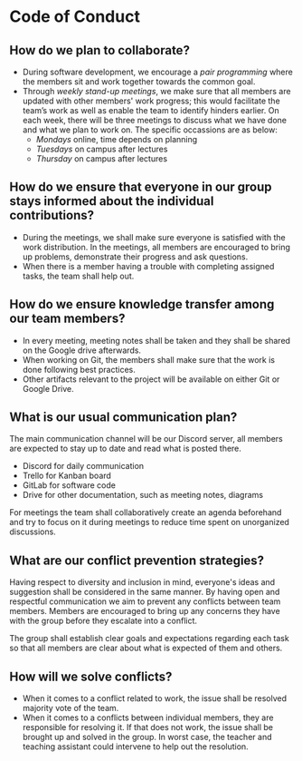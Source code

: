 # Code of Conduct

## How do we plan to collaborate?
- During software development, we encourage a *pair programming* where the members sit and work together towards the common goal.
- Through *weekly stand-up meetings*, we make sure that all members are updated with other members' work progress; this would facilitate the team’s work as well as enable the team to identify hinders earlier. On each week, there will be three meetings to discuss what we have done and what we plan to work on. The specific occassions are as below: 
    - *Mondays* online, time depends on planning
    - *Tuesdays* on campus after lectures
    - *Thursday* on campus after lectures

## How do we ensure that everyone in our group stays informed about the individual contributions?
- During the meetings, we shall make sure everyone is satisfied with the work distribution. In the meetings, all members are encouraged to bring up problems, demonstrate their progress and ask questions.
- When there is a member having a trouble with completing assigned tasks, the team shall help out. 


## How do we ensure knowledge transfer among our team members?
- In every meeting, meeting notes shall be taken and they shall be shared on the Google drive afterwards.
- When working on Git, the members shall make sure that the work is done following best practices. 
- Other artifacts relevant to the project will be available on either Git or Google Drive.

## What is our usual communication plan?
The main communication channel will be our Discord server, all members are expected to stay up to date and read what is posted there.
- Discord for daily communication
- Trello for Kanban board
- GitLab for software code
- Drive for other documentation, such as meeting notes, diagrams

For meetings the team shall collaboratively create an agenda beforehand and try to focus on it during meetings to reduce time spent on unorganized discussions. 

## What are our conflict prevention strategies? 
Having respect to diversity and inclusion in mind, everyone's ideas and suggestion shall be considered in the same manner. By having open and respectful communication we aim to prevent any conflicts between team members. Members are encouraged to bring up any concerns they have with the group before they escalate into a conflict.

The group shall establish clear goals and expectations regarding each task so that all members are clear about what is expected of them and others.

## How will we solve conflicts? 
- When it comes to a conflict related to work, the issue shall be resolved majority vote of the team. 
- When it comes to a conflicts between individual members, they are responsible for resolving it. If that does not work, the issue shall be brought up and solved in the group. In worst case, the teacher and teaching assistant could intervene to help out the resolution.
